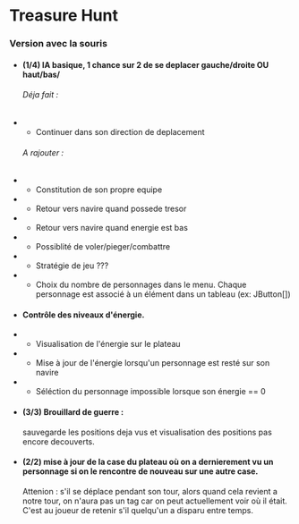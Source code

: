 # Treasure Hunt

### Version avec la souris
 
 * #### (1/4) IA basique, 1 chance sur 2 de se deplacer gauche/droite OU haut/bas/  
   ###### Déja fait :
* * Continuer dans son direction de deplacement

  ###### A rajouter :
 * * Constitution de son propre equipe
 * * Retour vers navire quand possede tresor
 * * Retour vers navire quand energie est bas
 * * Possiblité de voler/pieger/combattre
 * * Stratégie de jeu ???
 * * Choix du nombre de personnages dans le menu. Chaque personnage est associé à un élément dans
 un tableau (ex: JButton[])
 

 * #### Contrôle des niveaux d'énergie.
 * * Visualisation de l'énergie sur le plateau
 * * Mise à jour de l'énergie lorsqu'un personnage est resté sur son navire
 * * Séléction du personnage impossible lorsque son énergie == 0


 * #### (3/3) Brouillard de guerre :
    sauvegarde les positions deja vus et visualisation des positions pas encore decouverts.

 * #### (2/2) mise à jour de la case du plateau où on a dernierement vu un personnage si on le rencontre de nouveau sur une autre case.  
   Attenion : s'il se déplace pendant son tour, alors quand cela revient
 a notre tour, on n'aura pas un tag car on peut actuellement voir où il était. C'est au joueur de retenir
 s'il quelqu'un a disparu entre temps.
